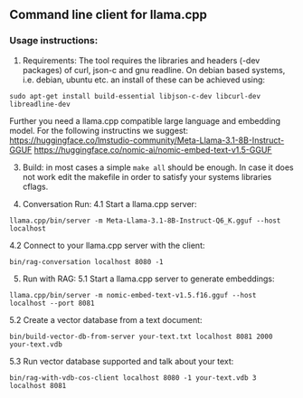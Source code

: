## Command line client for llama.cpp

### Usage instructions:
1. Requirements:
The tool requires the libraries and headers (-dev packages)
of curl, json-c and gnu readline. On debian based systems, i.e.
debian, ubuntu etc. an install of these can be achieved using:
```
sudo apt-get install build-essential libjson-c-dev libcurl-dev libreadline-dev  
```
Further you need a llama.cpp compatible large language and embedding model.
For the following instructins we suggest: 
https://huggingface.co/lmstudio-community/Meta-Llama-3.1-8B-Instruct-GGUF
https://huggingface.co/nomic-ai/nomic-embed-text-v1.5-GGUF

3. Build:
in most cases a simple `make all` should be enough.
In case it does not work edit the makefile in order to
satisfy your systems libraries cflags.

4. Conversation Run:
4.1 Start a llama.cpp server:
```
llama.cpp/bin/server -m Meta-Llama-3.1-8B-Instruct-Q6_K.gguf --host localhost
```
4.2 Connect to your llama.cpp server with the client:
```
bin/rag-conversation localhost 8080 -1
```

5. Run with RAG:
5.1 Start a llama.cpp server to generate embeddings:
```
llama.cpp/bin/server -m nomic-embed-text-v1.5.f16.gguf --host localhost --port 8081
```
5.2 Create a vector database from a text document:
```
bin/build-vector-db-from-server your-text.txt localhost 8081 2000 your-text.vdb
```
5.3 Run vector database supported and talk about your text:
```
bin/rag-with-vdb-cos-client localhost 8080 -1 your-text.vdb 3 localhost 8081
```
